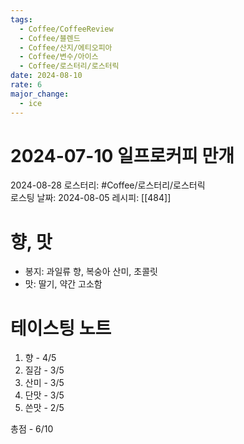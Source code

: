 ```yaml
---
tags:
  - Coffee/CoffeeReview
  - Coffee/블렌드
  - Coffee/산지/에티오피아
  - Coffee/변수/아이스
  - Coffee/로스터리/로스터릭
date: 2024-08-10
rate: 6
major_change:
  - ice
---
```

# 2024-07-10 일프로커피 만개
2024-08-28
로스터리: #Coffee/로스터리/로스터릭  
로스팅 날짜: 2024-08-05
레시피: [[484]]
# 향, 맛
- 봉지: 과일류 향, 복숭아 산미, 초콜릿
- 맛: 딸기, 약간 고소함
# 테이스팅 노트
1. 향 - 4/5
2. 질감 - 3/5
3. 산미 - 3/5
4. 단맛 - 3/5
5. 쓴맛 - 2/5

총점 - 6/10